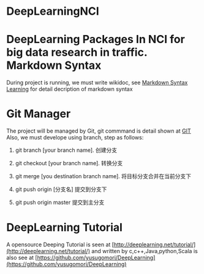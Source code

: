 DeepLearningNCI
===============

DeepLearning Packages In NCI for big data research in traffic.
Markdown Syntax
==============
During project is running, we must write wikidoc, see [Markdown Syntax Learning](http://daringfireball.net/projects/markdown/syntax) for detail decription of markdown syntax

Git Manager
==============
The project will be managed by Git, git commmand is detail shown at [GIT](http://cworth.org/hgbook-git/tour/)
Also, we must develope using branch, step as follows:
1. git branch [your branch name]. 创建分支

2. git checkout [your branch name]. 转换分支

3. git merge [you destination branch name]. 将目标分支合并在当前分支下

4. git push origin [分支名] 提交到分支下

5. git push origin master 提交到主分支

DeepLearning Tutorial
==============
A opensource Deeping Tutorial is seen at [http://deeplearning.net/tutorial/](http://deeplearning.net/tutorial/) and written by c,c++,Java,python,Scala is also see at [https://github.com/yusugomori/DeepLearning](https://github.com/yusugomori/DeepLearning)


